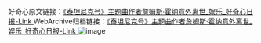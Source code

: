 好奇心原文链接：[《泰坦尼克号》主题曲作者詹姆斯·霍纳意外离世_娱乐_好奇心日报-Link ](https://www.qdaily.com/articles/11143.html)
WebArchive归档链接：[《泰坦尼克号》主题曲作者詹姆斯·霍纳意外离世_娱乐_好奇心日报-Link ](http://web.archive.org/web/20190623163823/https://www.qdaily.com/articles/11143.html)
![image](http://ww3.sinaimg.cn/large/007d5XDply1g3wcx1quxbj30u02z11kx)